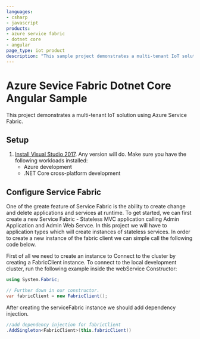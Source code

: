 ```yaml
---
languages:
- csharp
- javascript
products:
- azure service fabric
- dotnet core
- angular
page_type: iot product
description: "This sample project demonstrates a multi-tenant IoT solution using Azure Service Fabric."
---
```


# Azure Sevice Fabric Dotnet Core Angular Sample

This project demonstrates a multi-tenant IoT solution using Azure Service Fabric.

## Setup

 1. [Install Visual Studio 2017](https://www.visualstudio.com/). Any version will do. Make sure you have the following workloads installed:
    - Azure development
    - .NET Core cross-platform development

## Configure Service Fabric

One of the greate feature of Service Fabric is the ability to create change and delete applications and services at runtime. To get started, we can first create a new Service Fabric - Stateless MVC application calling Admin Application and Admin Web Servce. In this project we will have to application types which will create instances of stateless services. In order to create a new instance of the fabric client we can simple call the following code below.

First of all we need to create an instance to Connect to the cluster by creating a FabricClient instance. To connect to the local development cluster, run the following example inside the webService Constructor:

```csharp
using System.Fabric;

// Further down in our constructor.
var fabricClient = new FabricClient();
```

After creating the serviceFabric instance we should add dependency injection.

```csharp
//add dependency injection for fabricClient
.AddSingleton<FabricClient>(this.fabricClient))
```
